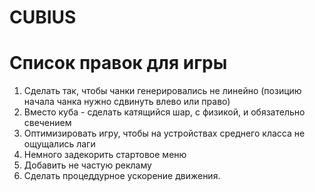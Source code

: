 # CUBIUS
# Список правок для игры
1. Сделать так, чтобы чанки генерировались не линейно (позицию начала чанка нужно сдвинуть влево или право)
2. Вместо куба - сделать катящийся шар, с физикой, и обязательно свечением
3. Оптимизировать игру, чтобы на устройствах среднего класса не ощущались лаги
4. Немного задекорить стартовое меню
5. Добавить не частую рекламу
6. Сделать процеддурное ускорение движения.
